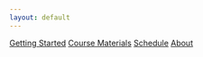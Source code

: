 ```yaml
---
layout: default
---
```


<a href="{{ site.baseurl}}/nav/getting-started">
<i class="fa fa-play"></i> Getting Started</a>

<a href="{{ site.baseurl}}/nav/course-materials">
<i class="fa fa-briefcase"></i> Course Materials</a>

<a href="{{ site.baseurl}}/schedule">
<i class="fa fa-calendar"></i> Schedule</a>

<a href="{{ site.baseurl}}/nav/about">
<i class="fa fa-user"></i> About</a>

